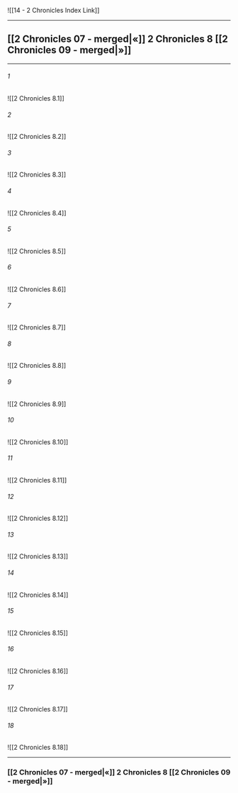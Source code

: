 ![[14 - 2 Chronicles Index Link]]

---

##  [[2 Chronicles 07 - merged|«]] 2 Chronicles 8 [[2 Chronicles 09 - merged|»]]

---

###### 1
![[2 Chronicles 8.1]] 

###### 2
![[2 Chronicles 8.2]] 

###### 3
![[2 Chronicles 8.3]] 

###### 4
![[2 Chronicles 8.4]]

###### 5 
![[2 Chronicles 8.5]] 

###### 6
![[2 Chronicles 8.6]] 

###### 7
![[2 Chronicles 8.7]] 

###### 8
![[2 Chronicles 8.8]] 

###### 9
![[2 Chronicles 8.9]] 

###### 10
![[2 Chronicles 8.10]] 

###### 11
![[2 Chronicles 8.11]] 

###### 12
![[2 Chronicles 8.12]]

###### 13
![[2 Chronicles 8.13]] 

###### 14
![[2 Chronicles 8.14]] 

###### 15
![[2 Chronicles 8.15]]

###### 16
![[2 Chronicles 8.16]] 

###### 17
![[2 Chronicles 8.17]]

###### 18
![[2 Chronicles 8.18]] 


---
###  [[2 Chronicles 07 - merged|«]] 2 Chronicles 8 [[2 Chronicles 09 - merged|»]]
